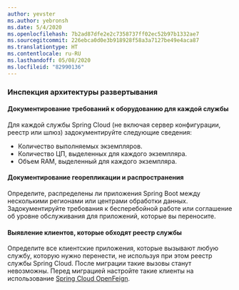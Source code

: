```yaml
---
author: yevster
ms.author: yebronsh
ms.date: 5/4/2020
ms.openlocfilehash: 7b2ad87dfe2e2c7358737ff02ec52b97b1332ae7
ms.sourcegitcommit: 226ebca0d0e3b918928f58a3a7127be49e4aca87
ms.translationtype: HT
ms.contentlocale: ru-RU
ms.lasthandoff: 05/08/2020
ms.locfileid: "82990136"
---
```

### <a name="inspect-the-deployment-architecture"></a>Инспекция архитектуры развертывания

#### <a name="document-hardware-requirements-for-each-service"></a>Документирование требований к оборудованию для каждой службы

Для каждой службы Spring Cloud (не включая сервер конфигурации, реестр или шлюз) задокументируйте следующие сведения:

* Количество выполняемых экземпляров.
* Количество ЦП, выделенных для каждого экземпляра.
* Объем RAM, выделенный для каждого экземпляра.

#### <a name="document-geo-replicationdistribution"></a>Документирование георепликации и распространения

Определите, распределены ли приложения Spring Boot между несколькими регионами или центрами обработки данных. Задокументируйте требования к бесперебойной работе или соглашение об уровне обслуживания для приложений, которые вы переносите.

#### <a name="identify-clients-that-bypass-the-service-registry"></a>Выявление клиентов, которые обходят реестр службы

Определите все клиентские приложения, которые вызывают любую службу, которую нужно перенести, не используя при этом реестр службы Spring Cloud. После миграции такие вызовы станут невозможны. Перед миграцией настройте такие клиенты на использование [Spring Cloud OpenFeign](https://spring.io/projects/spring-cloud-openfeign).
